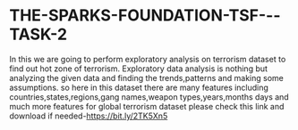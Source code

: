 # THE-SPARKS-FOUNDATION-TSF---TASK-2
In this we are going to perform exploratory analysis on terrorism dataset to find out hot zone of terrorism. Exploratory data analysis is nothing but analyzing the given data and 
finding the trends,patterns and making some assumptions. so here in this dataset there are many features including countries,states,regions,gang names,weapon types,years,months days and 
much more features for global terrorism dataset please check this link and 
download if needed-https://bit.ly/2TK5Xn5
